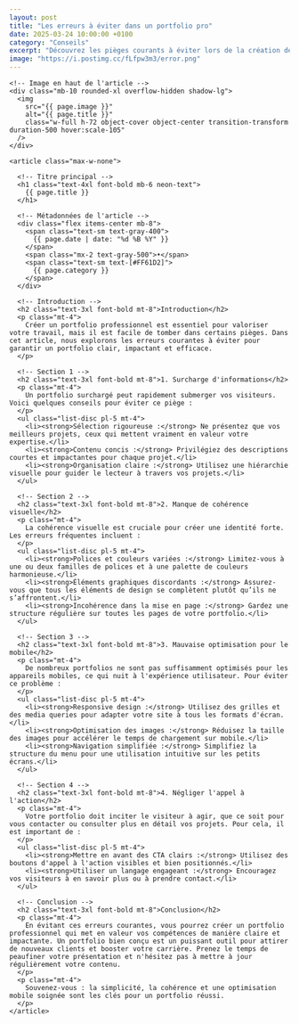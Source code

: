 ```yaml
---
layout: post
title: "Les erreurs à éviter dans un portfolio pro"
date: 2025-03-24 10:00:00 +0100
category: "Conseils"
excerpt: "Découvrez les pièges courants à éviter lors de la création de votre portfolio pour maximiser son impact et séduire vos clients."
image: "https://i.postimg.cc/fLfpw3m3/error.png"
---
```


<main class="pt-24 pb-16 bg-[#0A0118] text-white">
  <div class="container mx-auto px-4 max-w-4xl">

    <!-- Image en haut de l'article -->
    <div class="mb-10 rounded-xl overflow-hidden shadow-lg">
      <img 
        src="{{ page.image }}" 
        alt="{{ page.title }}" 
        class="w-full h-72 object-cover object-center transition-transform duration-500 hover:scale-105"
      />
    </div>

    <article class="max-w-none">

      <!-- Titre principal -->
      <h1 class="text-4xl font-bold mb-6 neon-text">
        {{ page.title }}
      </h1>

      <!-- Métadonnées de l'article -->
      <div class="flex items-center mb-8">
        <span class="text-sm text-gray-400">
          {{ page.date | date: "%d %B %Y" }}
        </span>
        <span class="mx-2 text-gray-500">•</span>
        <span class="text-sm text-[#FF61D2]">
          {{ page.category }}
        </span>
      </div>
      
      <!-- Introduction -->
      <h2 class="text-3xl font-bold mt-8">Introduction</h2>
      <p class="mt-4">
        Créer un portfolio professionnel est essentiel pour valoriser votre travail, mais il est facile de tomber dans certains pièges. Dans cet article, nous explorons les erreurs courantes à éviter pour garantir un portfolio clair, impactant et efficace.
      </p>
      
      <!-- Section 1 -->
      <h2 class="text-3xl font-bold mt-8">1. Surcharge d'informations</h2>
      <p class="mt-4">
        Un portfolio surchargé peut rapidement submerger vos visiteurs. Voici quelques conseils pour éviter ce piège :
      </p>
      <ul class="list-disc pl-5 mt-4">
        <li><strong>Sélection rigoureuse :</strong> Ne présentez que vos meilleurs projets, ceux qui mettent vraiment en valeur votre expertise.</li>
        <li><strong>Contenu concis :</strong> Privilégiez des descriptions courtes et impactantes pour chaque projet.</li>
        <li><strong>Organisation claire :</strong> Utilisez une hiérarchie visuelle pour guider le lecteur à travers vos projets.</li>
      </ul>
      
      <!-- Section 2 -->
      <h2 class="text-3xl font-bold mt-8">2. Manque de cohérence visuelle</h2>
      <p class="mt-4">
        La cohérence visuelle est cruciale pour créer une identité forte. Les erreurs fréquentes incluent :
      </p>
      <ul class="list-disc pl-5 mt-4">
        <li><strong>Polices et couleurs variées :</strong> Limitez-vous à une ou deux familles de polices et à une palette de couleurs harmonieuse.</li>
        <li><strong>Éléments graphiques discordants :</strong> Assurez-vous que tous les éléments de design se complètent plutôt qu’ils ne s’affrontent.</li>
        <li><strong>Incohérence dans la mise en page :</strong> Gardez une structure régulière sur toutes les pages de votre portfolio.</li>
      </ul>
      
      <!-- Section 3 -->
      <h2 class="text-3xl font-bold mt-8">3. Mauvaise optimisation pour le mobile</h2>
      <p class="mt-4">
        De nombreux portfolios ne sont pas suffisamment optimisés pour les appareils mobiles, ce qui nuit à l'expérience utilisateur. Pour éviter ce problème :
      </p>
      <ul class="list-disc pl-5 mt-4">
        <li><strong>Responsive design :</strong> Utilisez des grilles et des media queries pour adapter votre site à tous les formats d'écran.</li>
        <li><strong>Optimisation des images :</strong> Réduisez la taille des images pour accélérer le temps de chargement sur mobile.</li>
        <li><strong>Navigation simplifiée :</strong> Simplifiez la structure du menu pour une utilisation intuitive sur les petits écrans.</li>
      </ul>
      
      <!-- Section 4 -->
      <h2 class="text-3xl font-bold mt-8">4. Négliger l'appel à l'action</h2>
      <p class="mt-4">
        Votre portfolio doit inciter le visiteur à agir, que ce soit pour vous contacter ou consulter plus en détail vos projets. Pour cela, il est important de :
      </p>
      <ul class="list-disc pl-5 mt-4">
        <li><strong>Mettre en avant des CTA clairs :</strong> Utilisez des boutons d'appel à l'action visibles et bien positionnés.</li>
        <li><strong>Utiliser un langage engageant :</strong> Encouragez vos visiteurs à en savoir plus ou à prendre contact.</li>
      </ul>
      
      <!-- Conclusion -->
      <h2 class="text-3xl font-bold mt-8">Conclusion</h2>
      <p class="mt-4">
        En évitant ces erreurs courantes, vous pourrez créer un portfolio professionnel qui met en valeur vos compétences de manière claire et impactante. Un portfolio bien conçu est un puissant outil pour attirer de nouveaux clients et booster votre carrière. Prenez le temps de peaufiner votre présentation et n'hésitez pas à mettre à jour régulièrement votre contenu.
      </p>
      <p class="mt-4">
        Souvenez-vous : la simplicité, la cohérence et une optimisation mobile soignée sont les clés pour un portfolio réussi.
      </p>
    </article>
  </div>
</main>
